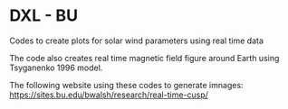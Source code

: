 # DXL - BU
Codes to create plots for solar wind parameters using real time data

The code also creates real time magnetic field figure around Earth using Tsyganenko 1996 model.

The following website using these codes to generate imnages: https://sites.bu.edu/bwalsh/research/real-time-cusp/
